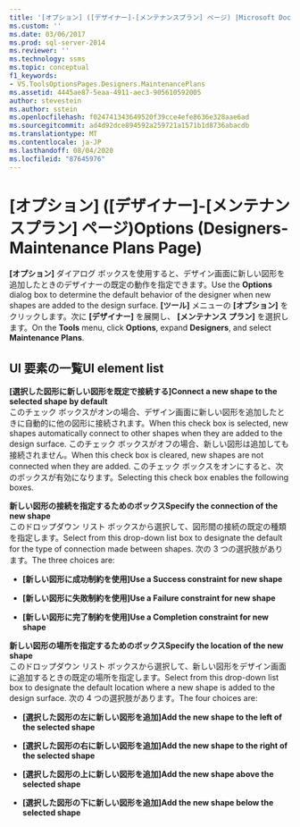 ```yaml
---
title: '[オプション] ([デザイナー]-[メンテナンスプラン] ページ) |Microsoft Docs'
ms.custom: ''
ms.date: 03/06/2017
ms.prod: sql-server-2014
ms.reviewer: ''
ms.technology: ssms
ms.topic: conceptual
f1_keywords:
- VS.ToolsOptionsPages.Designers.MaintenancePlans
ms.assetid: 4445ae87-5eaa-4911-aec3-905610592005
author: stevestein
ms.author: sstein
ms.openlocfilehash: f024741343649520f39cce4efe8636e328aae6ad
ms.sourcegitcommit: ad4d92dce894592a259721a1571b1d8736abacdb
ms.translationtype: MT
ms.contentlocale: ja-JP
ms.lasthandoff: 08/04/2020
ms.locfileid: "87645976"
---
```

# <a name="options-designers-maintenance-plans-page"></a><span data-ttu-id="2ffc2-102">[オプション] ([デザイナー]-[メンテナンスプラン] ページ)</span><span class="sxs-lookup"><span data-stu-id="2ffc2-102">Options (Designers-Maintenance Plans Page)</span></span>
  <span data-ttu-id="2ffc2-103">**[オプション]** ダイアログ ボックスを使用すると、デザイン画面に新しい図形を追加したときのデザイナーの既定の動作を指定できます。</span><span class="sxs-lookup"><span data-stu-id="2ffc2-103">Use the **Options** dialog box to determine the default behavior of the designer when new shapes are added to the design surface.</span></span> <span data-ttu-id="2ffc2-104">**[ツール]** メニューの **[オプション]** をクリックします。次に **[デザイナー]** を展開し、 **[メンテナンス プラン]** を選択します。</span><span class="sxs-lookup"><span data-stu-id="2ffc2-104">On the **Tools** menu, click **Options**, expand **Designers**, and select **Maintenance Plans**.</span></span>  
  
## <a name="ui-element-list"></a><span data-ttu-id="2ffc2-105">UI 要素の一覧</span><span class="sxs-lookup"><span data-stu-id="2ffc2-105">UI element list</span></span>  
 <span data-ttu-id="2ffc2-106">**[選択した図形に新しい図形を既定で接続する]**</span><span class="sxs-lookup"><span data-stu-id="2ffc2-106">**Connect a new shape to the selected shape by default**</span></span>  
 <span data-ttu-id="2ffc2-107">このチェック ボックスがオンの場合、デザイン画面に新しい図形を追加したときに自動的に他の図形に接続されます。</span><span class="sxs-lookup"><span data-stu-id="2ffc2-107">When this check box is selected, new shapes automatically connect to other shapes when they are added to the design surface.</span></span> <span data-ttu-id="2ffc2-108">このチェック ボックスがオフの場合、新しい図形は追加しても接続されません。</span><span class="sxs-lookup"><span data-stu-id="2ffc2-108">When this check box is cleared, new shapes are not connected when they are added.</span></span> <span data-ttu-id="2ffc2-109">このチェック ボックスをオンにすると、次のボックスが有効になります。</span><span class="sxs-lookup"><span data-stu-id="2ffc2-109">Selecting this check box enables the following boxes.</span></span>  
  
 <span data-ttu-id="2ffc2-110">**新しい図形の接続を指定するためのボックス**</span><span class="sxs-lookup"><span data-stu-id="2ffc2-110">**Specify the connection of the new shape**</span></span>  
 <span data-ttu-id="2ffc2-111">このドロップダウン リスト ボックスから選択して、図形間の接続の既定の種類を指定します。</span><span class="sxs-lookup"><span data-stu-id="2ffc2-111">Select from this drop-down list box to designate the default for the type of connection made between shapes.</span></span> <span data-ttu-id="2ffc2-112">次の 3 つの選択肢があります。</span><span class="sxs-lookup"><span data-stu-id="2ffc2-112">The three choices are:</span></span>  
  
-   <span data-ttu-id="2ffc2-113">**[新しい図形に成功制約を使用]**</span><span class="sxs-lookup"><span data-stu-id="2ffc2-113">**Use a Success constraint for new shape**</span></span>  
  
-   <span data-ttu-id="2ffc2-114">**[新しい図形に失敗制約を使用]**</span><span class="sxs-lookup"><span data-stu-id="2ffc2-114">**Use a Failure constraint for new shape**</span></span>  
  
-   <span data-ttu-id="2ffc2-115">**[新しい図形に完了制約を使用]**</span><span class="sxs-lookup"><span data-stu-id="2ffc2-115">**Use a Completion constraint for new shape**</span></span>  
  
 <span data-ttu-id="2ffc2-116">**新しい図形の場所を指定するためのボックス**</span><span class="sxs-lookup"><span data-stu-id="2ffc2-116">**Specify the location of the new shape**</span></span>  
 <span data-ttu-id="2ffc2-117">このドロップダウン リスト ボックスから選択して、新しい図形をデザイン画面に追加するときの既定の場所を指定します。</span><span class="sxs-lookup"><span data-stu-id="2ffc2-117">Select from this drop-down list box to designate the default location where a new shape is added to the design surface.</span></span> <span data-ttu-id="2ffc2-118">次の 4 つの選択肢があります。</span><span class="sxs-lookup"><span data-stu-id="2ffc2-118">The four choices are:</span></span>  
  
-   <span data-ttu-id="2ffc2-119">**[選択した図形の左に新しい図形を追加]**</span><span class="sxs-lookup"><span data-stu-id="2ffc2-119">**Add the new shape to the left of the selected shape**</span></span>  
  
-   <span data-ttu-id="2ffc2-120">**[選択した図形の右に新しい図形を追加]**</span><span class="sxs-lookup"><span data-stu-id="2ffc2-120">**Add the new shape to the right of the selected shape**</span></span>  
  
-   <span data-ttu-id="2ffc2-121">**[選択した図形の上に新しい図形を追加]**</span><span class="sxs-lookup"><span data-stu-id="2ffc2-121">**Add the new shape above the selected shape**</span></span>  
  
-   <span data-ttu-id="2ffc2-122">**[選択した図形の下に新しい図形を追加]**</span><span class="sxs-lookup"><span data-stu-id="2ffc2-122">**Add the new shape below the selected shape**</span></span>  
  
  

